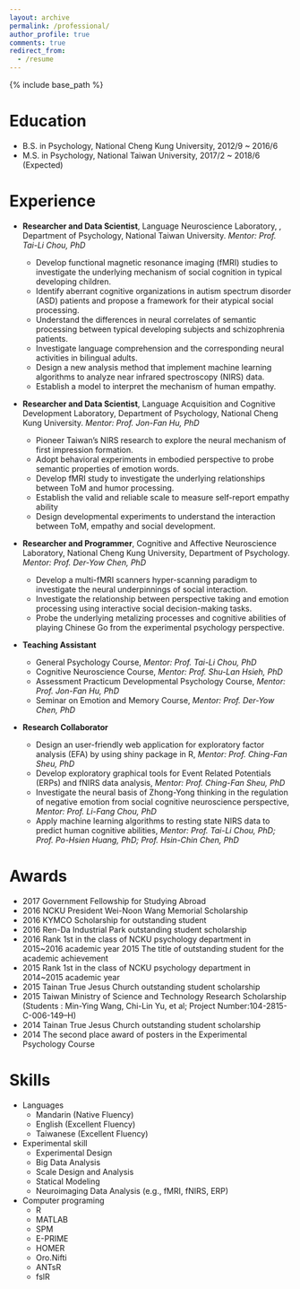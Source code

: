 ```yaml
---
layout: archive
permalink: /professional/
author_profile: true
comments: true
redirect_from:
  - /resume
---
```


{% include base_path %}

Education
======
* B.S. in Psychology, National Cheng Kung University, 2012/9 ~ 2016/6
* M.S. in Psychology, National Taiwan University, 2017/2 ~ 2018/6 (Expected)

Experience
======
- **Researcher and Data Scientist**, Language Neuroscience Laboratory, , Department of Psychology, National Taiwan University. *Mentor: Prof. Tai-Li Chou, PhD*
    - Develop functional magnetic resonance imaging (fMRI) studies to investigate the underlying
mechanism of social cognition in typical developing children.
    - Identify aberrant cognitive organizations in autism spectrum disorder (ASD) patients and propose a framework for their atypical social processing.
    - Understand the differences in neural correlates of semantic processing between typical developing subjects and schizophrenia patients.
    - Investigate language comprehension and the corresponding neural activities in bilingual adults.
    - Design a new analysis method that implement machine learning algorithms to analyze near infrared spectroscopy (NIRS) data.
    - Establish a model to interpret the mechanism of human empathy.

- **Researcher and Data Scientist**, Language Acquisition and Cognitive
Development Laboratory, Department of Psychology, National Cheng Kung University. *Mentor: Prof. Jon-Fan Hu, PhD*
    - Pioneer Taiwan’s NIRS research to explore the neural mechanism of first impression formation.
    - Adopt behavioral experiments in embodied perspective to probe semantic properties of emotion words.
    - Develop fMRI study to investigate the underlying relationships between ToM and humor processing.
    - Establish the valid and reliable scale to measure self-report empathy ability
    - Design developmental experiments to understand the interaction between ToM, empathy and social development.

- **Researcher and Programmer**, Cognitive and Affective Neuroscience Laboratory, National Cheng Kung University, Department of Psychology. *Mentor: Prof. Der-Yow Chen, PhD*
    - Develop a multi-fMRI scanners hyper-scanning paradigm to investigate the neural underpinnings of social interaction.
    - Investigate the relationship between perspective taking and emotion processing using interactive social decision-making tasks.
    - Probe the underlying metalizing processes and cognitive abilities of playing Chinese Go from the experimental psychology perspective.

- **Teaching Assistant**
    - General Psychology Course, *Mentor: Prof. Tai-Li Chou, PhD*
    - Cognitive Neuroscience Course, *Mentor: Prof. Shu-Lan Hsieh, PhD*
    - Assessment Practicum Developmental Psychology Course, *Mentor: Prof. Jon-Fan Hu, PhD*
    - Seminar on Emotion and Memory Course, *Mentor: Prof. Der-Yow Chen, PhD*


- **Research Collaborator**
    - Design an user-friendly web application for exploratory factor analysis (EFA) by using shiny
package in R, *Mentor: Prof. Ching-Fan Sheu, PhD*
    - Develop exploratory graphical tools for Event Related Potentials (ERPs) and fNIRS data analysis, *Mentor: Prof. Ching-Fan Sheu, PhD*
    - Investigate the neural basis of Zhong-Yong thinking in the regulation of negative emotion from social cognitive neuroscience perspective, *Mentor: Prof. Li-Fang Chou, PhD*
    - Apply machine learning algorithms to resting state NIRS data to predict human cognitive abilities, *Mentor: Prof. Tai-Li Chou, PhD; Prof. Po-Hsien Huang, PhD; Prof. Hsin-Chin Chen, PhD*


Awards
======
- 2017 Government Fellowship for Studying Abroad
- 2016 NCKU President Wei-Noon Wang Memorial Scholarship
- 2016 KYMCO Scholarship for outstanding student
- 2016 Ren-Da Industrial Park outstanding student scholarship
- 2016 Rank 1st in the class of NCKU psychology department in 2015~2016 academic year 2015 The title of outstanding student for the academic achievement
- 2015 Rank 1st in the class of NCKU psychology department in 2014~2015 academic year
- 2015 Tainan True Jesus Church outstanding student scholarship
- 2015 Taiwan Ministry of Science and Technology Research Scholarship (Students : Min-Ying Wang,
Chi-Lin Yu, et al; Project Number:104-2815-C-006-149–H)
- 2014 Tainan True Jesus Church outstanding student scholarship
- 2014 The second place award of posters in the Experimental Psychology Course

Skills
======
- Languages
    - Mandarin (Native Fluency)
    - English (Excellent Fluency)
    - Taiwanese (Excellent Fluency)
- Experimental skill
    - Experimental Design
    - Big Data Analysis
    - Scale Design and Analysis
    - Statical Modeling
    - Neuroimaging Data Analysis (e.g., fMRI, fNIRS, ERP)
- Computer programing
    - R
    - MATLAB
    - SPM
    - E-PRIME
    - HOMER
    - Oro.Nifti
    - ANTsR
    - fslR